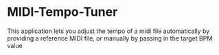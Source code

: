 # MIDI-Tempo-Tuner
This application lets you adjust the tempo of a midi file automatically by providing a reference MIDI file, or manually by passing in the target BPM value
